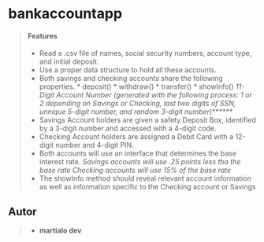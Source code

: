 # bankaccountapp

> #### Features
>
> - Read a .csv file of names, social security numbers, account type, and initial deposit.
> - Use a proper data structure to hold all these accounts.
> - Both savings and checking accounts share the following properties.
      * deposit()
      * withdraw()
      * transfer()
      * showInfo()
      *11-Digit Account Number (generated with the following process: 1 or 2 depending on Savings or Checking, last two digits of SSN, unnique 5-digit number, and random 3-digit number)*******
> - Savings Account holders are given a safety Deposit Box, identified by a 3-digit number and accessed with a 4-digit code.
> - Checking Account holders are assigned a Debit Card with a 12-digit number and 4-digit PIN.
> - Both accounts will use an interface that determines the base interest rate.
  *Savings accounts will use .25 points less tha the base rate*
  *Checking accounts will use 15% of the base rate*
> - The showInfo method should reveal relevant account information as well as information specific to the Checking account or Savings
>

## Autor
>
> - **martialo dev**
